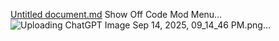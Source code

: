 [Untitled document.md](https://github.com/user-attachments/files/22325864/Untitled.document.md)
Show Off Code Mod Menu…![Uploading ChatGPT Image Sep 14, 2025, 09_14_46 PM.png…]()
